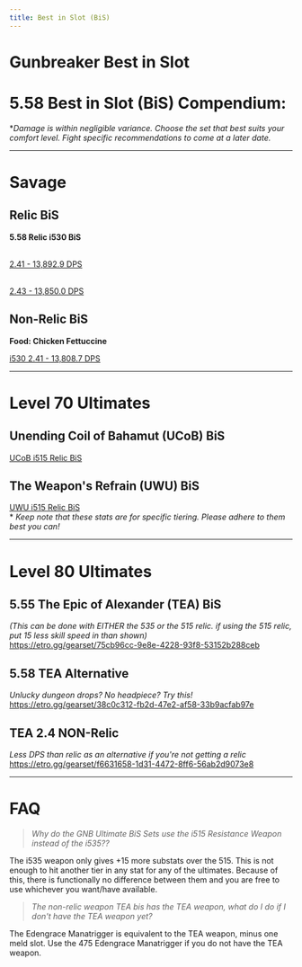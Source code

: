 ```yaml
---
title: Best in Slot (BiS)
---
```

# Gunbreaker Best in Slot

# 5.58 Best in Slot (BiS) Compendium:

\**Damage is within negligible variance. Choose the set that best suits your comfort level. Fight specific recommendations to come at a later date.*

- - -

# Savage

## Relic BiS

**5.58 Relic i530 BiS**



<br>[2.41 - 13,892.9 DPS](https://etro.gg/gearset/724fb635-aee3-43d0-beb2-9ac285445e14) <br/>

<br> [2.43 - 13,850.0 DPS](https://etro.gg/gearset/ec8a3fa3-4f6e-46df-9fe7-7127bfc0607d) <br/>

## Non-Relic BiS

**Food: Chicken Fettuccine**



[i530 2.41 - 13,808.7 DPS](https://etro.gg/gearset/3a00ff65-fd0d-45b0-adc1-f4f1a6a2b69a)

- - -

# Level 70 Ultimates

## Unending Coil of Bahamut (UCoB) BiS

[UCoB i515 Relic BiS](https://etro.gg/gearset/20f5754b-faf7-48a5-9b75-99c98939ee27)
<br/>

## The Weapon's Refrain (UWU) BiS

[UWU i515 Relic BiS](https://etro.gg/gearset/85d6d8db-dbe3-4024-a55d-4496d5303ade)
<br>* *Keep note that these stats are for specific tiering. Please adhere to them best you can!*

- - -

# Level 80 Ultimates

## 5.55 The Epic of Alexander (TEA) BiS

*(This can be done with EITHER the 535 or the 515 relic. if using the 515 relic, put 15 less skill speed in than shown)*
<br><https://etro.gg/gearset/75cb96cc-9e8e-4228-93f8-53152b288ceb>

## 5.58 TEA Alternative

*Unlucky dungeon drops? No headpiece? Try this!*
<BR><https://etro.gg/gearset/38c0c312-fb2d-47e2-af58-33b9acfab97e>

## TEA 2.4 NON-Relic

*Less DPS than relic as an alternative if you're not getting a relic* 
<br><https://etro.gg/gearset/f6631658-1d31-4472-8ff6-56ab2d9073e8>

- - -

# FAQ

> *Why do the GNB Ultimate BiS Sets use the i515 Resistance Weapon instead of the i535??*

The i535 weapon only gives +15 more substats over the 515. This is not enough to hit another tier in any stat for any of the ultimates. Because of this, there is functionally no difference between them and you are free to use whichever you want/have available.

> *The non-relic weapon TEA bis has the TEA weapon, what do I do if I don't have the TEA weapon yet?*

The Edengrace Manatrigger is equivalent to the TEA weapon, minus one meld slot. Use the 475 Edengrace Manatrigger if you do not have the TEA weapon.